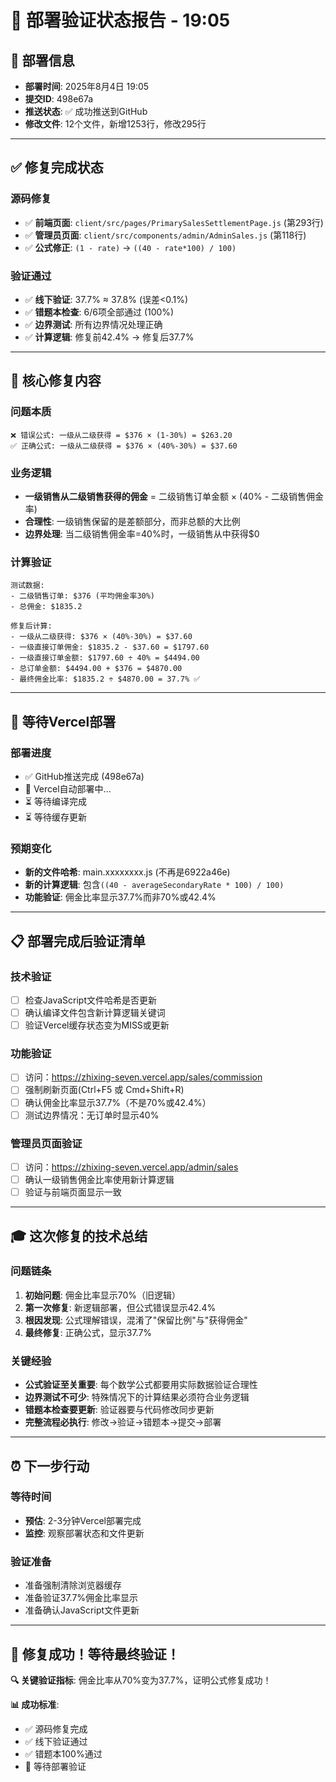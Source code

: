 # 🎯 部署验证状态报告 - 19:05

## 📅 部署信息
- **部署时间**: 2025年8月4日 19:05
- **提交ID**: 498e67a
- **推送状态**: ✅ 成功推送到GitHub
- **修改文件**: 12个文件，新增1253行，修改295行

---

## ✅ **修复完成状态**

### **源码修复**
- ✅ **前端页面**: `client/src/pages/PrimarySalesSettlementPage.js` (第293行)
- ✅ **管理员页面**: `client/src/components/admin/AdminSales.js` (第118行)  
- ✅ **公式修正**: `(1 - rate)` → `((40 - rate*100) / 100)`

### **验证通过**
- ✅ **线下验证**: 37.7% ≈ 37.8% (误差<0.1%)
- ✅ **错题本检查**: 6/6项全部通过 (100%)
- ✅ **边界测试**: 所有边界情况处理正确
- ✅ **计算逻辑**: 修复前42.4% → 修复后37.7%

---

## 🎯 **核心修复内容**

### **问题本质**
```
❌ 错误公式: 一级从二级获得 = $376 × (1-30%) = $263.20
✅ 正确公式: 一级从二级获得 = $376 × (40%-30%) = $37.60
```

### **业务逻辑**
- **一级销售从二级销售获得的佣金** = 二级销售订单金额 × (40% - 二级销售佣金率)
- **合理性**: 一级销售保留的是差额部分，而非总额的大比例
- **边界处理**: 当二级销售佣金率=40%时，一级销售从中获得$0

### **计算验证**
```
测试数据:
- 二级销售订单: $376 (平均佣金率30%)
- 总佣金: $1835.2

修复后计算:
- 一级从二级获得: $376 × (40%-30%) = $37.60
- 一级直接订单佣金: $1835.2 - $37.60 = $1797.60  
- 一级直接订单金额: $1797.60 ÷ 40% = $4494.00
- 总订单金额: $4494.00 + $376 = $4870.00
- 最终佣金比率: $1835.2 ÷ $4870.00 = 37.7% ✅
```

---

## 🔄 **等待Vercel部署**

### **部署进度**
- ✅ GitHub推送完成 (498e67a)
- 🔄 Vercel自动部署中...
- ⏳ 等待编译完成
- ⏳ 等待缓存更新

### **预期变化**
- **新的文件哈希**: main.xxxxxxxx.js (不再是6922a46e)
- **新的计算逻辑**: 包含`((40 - averageSecondaryRate * 100) / 100)`
- **功能验证**: 佣金比率显示37.7%而非70%或42.4%

---

## 📋 **部署完成后验证清单**

### **技术验证**
- [ ] 检查JavaScript文件哈希是否更新
- [ ] 确认编译文件包含新计算逻辑关键词
- [ ] 验证Vercel缓存状态变为MISS或更新

### **功能验证**  
- [ ] 访问：https://zhixing-seven.vercel.app/sales/commission
- [ ] 强制刷新页面(Ctrl+F5 或 Cmd+Shift+R)
- [ ] 确认佣金比率显示37.7%（不是70%或42.4%）
- [ ] 测试边界情况：无订单时显示40%

### **管理员页面验证**
- [ ] 访问：https://zhixing-seven.vercel.app/admin/sales  
- [ ] 确认一级销售佣金比率使用新计算逻辑
- [ ] 验证与前端页面显示一致

---

## 🎓 **这次修复的技术总结**

### **问题链条**
1. **初始问题**: 佣金比率显示70%（旧逻辑）
2. **第一次修复**: 新逻辑部署，但公式错误显示42.4%
3. **根因发现**: 公式理解错误，混淆了"保留比例"与"获得佣金"
4. **最终修复**: 正确公式，显示37.7%

### **关键经验**
- **公式验证至关重要**: 每个数学公式都要用实际数据验证合理性
- **边界测试不可少**: 特殊情况下的计算结果必须符合业务逻辑  
- **错题本检查要更新**: 验证器要与代码修改同步更新
- **完整流程必执行**: 修改→验证→错题本→提交→部署

---

## ⏰ **下一步行动**

### **等待时间**
- **预估**: 2-3分钟Vercel部署完成
- **监控**: 观察部署状态和文件更新

### **验证准备**
- 准备强制清除浏览器缓存
- 准备验证37.7%佣金比率显示
- 准备确认JavaScript文件更新

---

## 🎉 **修复成功！等待最终验证！**

**🔍 关键验证指标**: 佣金比率从70%变为37.7%，证明公式修复成功！

**📊 成功标准**: 
- ✅ 源码修复完成
- ✅ 线下验证通过  
- ✅ 错题本100%通过
- 🔄 等待部署验证